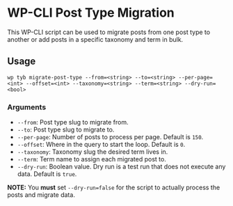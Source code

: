 # WP-CLI Post Type Migration

This WP-CLI script can be used to migrate posts from one post type to another or add posts in a specific taxonomy and term in bulk.

## Usage
`wp tyb migrate-post-type --from=<string> --to=<string> --per-page=<int> --offset=<int> --taxonomy=<string> --term=<string> --dry-run=<bool>`

### Arguments
- `--from`: Post type slug to migrate from.  
- `--to`: Post type slug to migrate to.
- `--per-page`: Number of posts to process per page. Default is `150`.
- `--offset`: Where in the query to start the loop. Default is `0`.
- `--taxonomy`: Taxonomy slug the desired term lives in.
- `--term`: Term name to assign each migrated post to.
- `--dry-run`: Boolean value. Dry run is a test run that does not execute any data. Default is `true`.

**NOTE:** You **must** set `--dry-run=false` for the script to actually process the posts and migrate data.
